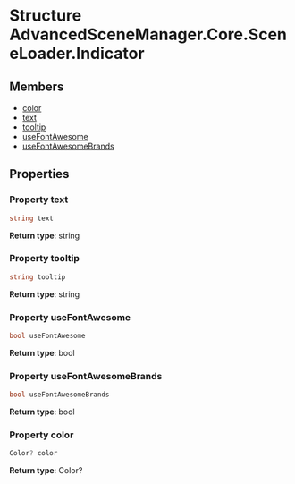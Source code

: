 <a id="Core.SceneLoader.Indicator"></a>
# Structure AdvancedSceneManager.Core.SceneLoader.Indicator










## Members

* [color](Core.SceneLoader.Indicator.md#Core.SceneLoader.Indicator_1a58a634adc725523615789438e956b866)
* [text](Core.SceneLoader.Indicator.md#Core.SceneLoader.Indicator_1a739bd7e413e61c963681e085a990979a)
* [tooltip](Core.SceneLoader.Indicator.md#Core.SceneLoader.Indicator_1aee0bf4ae6730fe8f6d3c0266a1135f1a)
* [useFontAwesome](Core.SceneLoader.Indicator.md#Core.SceneLoader.Indicator_1adf65f822340344a00458b0866290552c)
* [useFontAwesomeBrands](Core.SceneLoader.Indicator.md#Core.SceneLoader.Indicator_1acf8236320227c2ff9137cee9e5cfd703)

## Properties

<a id="Core.SceneLoader.Indicator_1a739bd7e413e61c963681e085a990979a"></a>
### Property text





```csharp
string text
```







**Return type**: string





<a id="Core.SceneLoader.Indicator_1aee0bf4ae6730fe8f6d3c0266a1135f1a"></a>
### Property tooltip





```csharp
string tooltip
```







**Return type**: string





<a id="Core.SceneLoader.Indicator_1adf65f822340344a00458b0866290552c"></a>
### Property useFontAwesome





```csharp
bool useFontAwesome
```







**Return type**: bool





<a id="Core.SceneLoader.Indicator_1acf8236320227c2ff9137cee9e5cfd703"></a>
### Property useFontAwesomeBrands





```csharp
bool useFontAwesomeBrands
```







**Return type**: bool





<a id="Core.SceneLoader.Indicator_1a58a634adc725523615789438e956b866"></a>
### Property color





```csharp
Color? color
```







**Return type**: Color?






[static]: https://img.shields.io/badge/-static-lightgrey (static)



